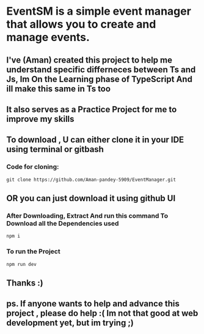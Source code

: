 # EventSM is a simple event manager that allows you to create and manage events. 
## I've (Aman) created this project to help me understand specific differneces between Ts and Js, Im On the Learning phase of TypeScript And ill make this same in Ts too 
## It also serves as a Practice Project for me to improve my skills

## To download , U can either clone it in your IDE using terminal or gitbash 
### Code for cloning:
`git clone https://github.com/Aman-pandey-5909/EventManager.git`

## OR you can just download it using github UI

### After Downloading, Extract And run this command To Download all the Dependencies used
` npm i `

### To run the Project
` npm run dev `

## Thanks :)

## ps. If anyone wants to help and advance this project , please do help :( Im not that good at web development yet, but im trying ;)